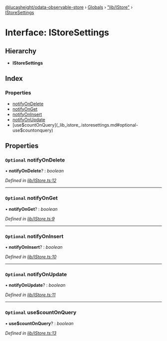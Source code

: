 [@lucasheight/odata-observable-store](../README.md) › [Globals](../globals.md) › ["lib/IStore"](../modules/_lib_istore_.md) › [IStoreSettings](_lib_istore_.istoresettings.md)

# Interface: IStoreSettings


## Hierarchy

* **IStoreSettings**

## Index

### Properties

* [notifyOnDelete](_lib_istore_.istoresettings.md#optional-notifyondelete)
* [notifyOnGet](_lib_istore_.istoresettings.md#optional-notifyonget)
* [notifyOnInsert](_lib_istore_.istoresettings.md#optional-notifyoninsert)
* [notifyOnUpdate](_lib_istore_.istoresettings.md#optional-notifyonupdate)
* [use$countOnQuery](_lib_istore_.istoresettings.md#optional-use$countonquery)

## Properties

### `Optional` notifyOnDelete

• **notifyOnDelete**? : *boolean*

*Defined in [lib/IStore.ts:12](https://github.com/lucasheight/odata-observable-store/blob/5ece78ca/projects/odata-observable-store/src/lib/IStore.ts#L12)*

___

### `Optional` notifyOnGet

• **notifyOnGet**? : *boolean*

*Defined in [lib/IStore.ts:9](https://github.com/lucasheight/odata-observable-store/blob/5ece78ca/projects/odata-observable-store/src/lib/IStore.ts#L9)*

___

### `Optional` notifyOnInsert

• **notifyOnInsert**? : *boolean*

*Defined in [lib/IStore.ts:10](https://github.com/lucasheight/odata-observable-store/blob/5ece78ca/projects/odata-observable-store/src/lib/IStore.ts#L10)*

___

### `Optional` notifyOnUpdate

• **notifyOnUpdate**? : *boolean*

*Defined in [lib/IStore.ts:11](https://github.com/lucasheight/odata-observable-store/blob/5ece78ca/projects/odata-observable-store/src/lib/IStore.ts#L11)*

___

### `Optional` use$countOnQuery

• **use$countOnQuery**? : *boolean*

*Defined in [lib/IStore.ts:13](https://github.com/lucasheight/odata-observable-store/blob/5ece78ca/projects/odata-observable-store/src/lib/IStore.ts#L13)*